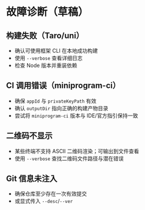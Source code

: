 # 故障诊断（草稿）

## 构建失败（Taro/uni）

- 确认可使用框架 CLI 在本地成功构建
- 使用 `--verbose` 查看详细日志
- 检查 Node 版本并重装依赖

## CI 调用错误（miniprogram-ci）

- 确保 `appId` 与 `privateKeyPath` 有效
- 确认 `outputDir` 指向正确的构建产物目录
- 尝试将 `miniprogram-ci` 版本与 IDE/官方指引保持一致

## 二维码不显示

- 某些终端不支持 ASCII 二维码渲染；可输出到文件查看
- 使用 `--verbose` 查找二维码文件路径与潜在错误

## Git 信息未注入

- 确保仓库至少存在一次有效提交
- 或显式传入 `--desc`/`--ver`


